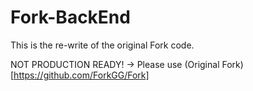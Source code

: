 # Fork-BackEnd
This is the re-write of the original Fork code.

NOT PRODUCTION READY! -> Please use (Original Fork)[https://github.com/ForkGG/Fork]
